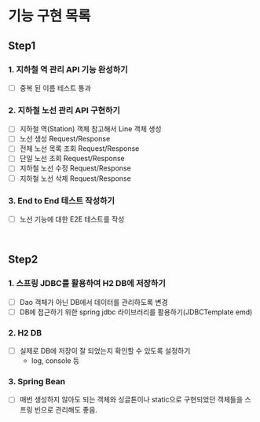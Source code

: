 # 기능 구현 목록

## Step1
### 1. 지하철 역 관리 API 기능 완성하기
- [ ] 중복 된 이름 테스트 통과

### 2. 지하철 노선 관리 API 구현하기
- [ ] 지하철 역(Station) 객체 참고해서 Line 객체 생성
- [ ] 노선 생성 Request/Response
- [ ] 전체 노선 목록 조회 Request/Response
- [ ] 단일 노선 조회 Request/Response
- [ ] 지하철 노선 수정 Request/Response
- [ ] 지하철 노선 삭제 Request/Response
  
### 3. End to End 테스트 작성하기
- [ ] 노선 기능에 대한 E2E 테스트를 작성

<br>

## Step2
### 1. 스프링 JDBC를 활용하여 H2 DB에 저장하기
- [ ] Dao 객체가 아닌 DB에서 데이터를 관리하도록 변경
- [ ] DB에 접근하기 위한 spring jdbc 라이브러리를 활용하기(JDBCTemplate emd)

### 2. H2 DB
- [ ] 실제로 DB에 저장이 잘 되었는지 확인할 수 있도록 설정하기
    - log, console 등
    
### 3. Spring Bean
- [ ] 매번 생성하지 않아도 되는 객체와 싱글톤이나 static으로 구현되었던 객체들을 스프링 빈으로 관리해도 좋음.